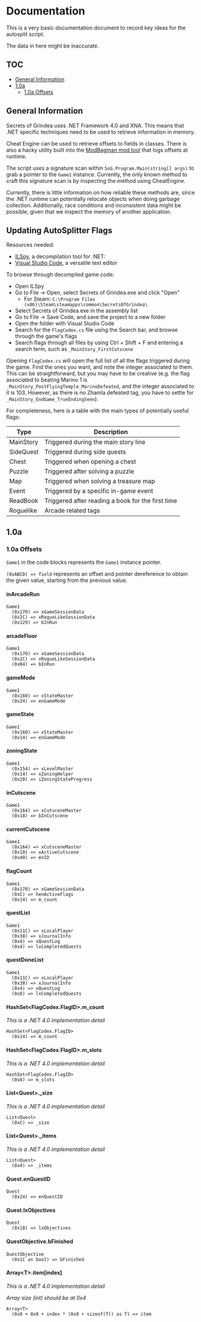 # Documentation

This is a very basic documentation document to record key ideas for the autosplit script.

The data in here might be inaccurate.

## TOC

* [General Information](#general-information)
* [1.0a](#10a)
  * [1.0a Offsets](#10a-offsets)

## General Information

Secrets of Grindea uses .NET Framework 4.0 and XNA. This means that .NET specific techniques need to be used to retrieve information in memory.

Cheat Engine can be used to retrieve offsets to fields in classes. There is also a hacky utility built into the [ModBagman mod tool](https://github.com/Marioalexsan/ModBagman) that logs offsets at runtime.

The script uses a signature scan within `SoG.Program.Main(string[] args)` to grab a pointer to the `Game1` instance. Currently, the only known method to craft this signature scan is by inspecting the method using CheatEngine.

Currently, there is little information on how reliable these methods are, since the .NET runtime can potentially relocate objects when doing garbage collection. Additionally, race conditions and inconsistent data might be possible, given that we inspect the memory of another application.

## Updating AutoSplitter Flags

Resources needed: 
-	[ILSpy](https://github.com/icsharpcode/ILSpy/releases), a decompilation tool for .NET: 
-	[Visual Studio Code](https://code.visualstudio.com/), a versatile text editor

To browse through decompiled game code:
- Open ILSpy
- Go to File -> Open, select Secrets of Grindea.exe and click "Open"
  - For Steam: `C:\Program Files (x86)\Steam\steamapps\common\SecretsOfGrindea\`
- Select Secrets of Grindea.exe in the assembly list
- Go to File -> Save Code, and save the project to a new folder
- Open the folder with Visual Studio Code
- Search for the `FlagCodex.cs` file using the Search bar, and browse through the game's flags
- Search flags through all files by using Ctrl + Shift + F and entering a search term, such as `_MainStory_FirstCutscene`

Opening `FlagCodex.cs` will open the full list of all the flags triggered during the game. Find the ones you want, and note the integer associated to them. This can be straightforward, but you may have to be creative (e.g. the flag associated to beating Marino 1 is `_MainStory_PostFlyingTemple_MarinoDefeated`, and the integer associated to it is 103. However, as there is no Zhamla defeated tag, you have to settle for `_MainStory_EndGame_TrueEndingSeen`). 

For completeness, here is a table with the main types of potentially useful flags:

| Type      | Description                                         |
| --------- | --------------------------------------------------- |
| MainStory | Triggered during the main story line                |
| SideQuest | Triggered during side quests                        |
| Chest     | Triggered when opening a chest                      |
| Puzzle    | Triggered after solving a puzzle                    |
| Map       | Triggered when solving a treasure map               |
| Event     | Triggered by a specific in-game event               |
| ReadBook  | Triggered after reading a book for the first time   |
| Roguelike | Arcade related tags                                 |
## 1.0a

### 1.0a Offsets

`Game1` in the code blocks represents the `Game1` instance pointer.

`(0xABCD) => field` represents an offset and pointer dereference to obtain the given value, starting from the previous value.

#### inArcadeRun

```
Game1
  (0x170) => xGameSessionData 
  (0x2C) => xRogueLikeSessionData
  (0x129) => bInRun 
```

#### arcadeFloor

```
Game1
  (0x170) => xGameSessionData 
  (0x2C) => xRogueLikeSessionData
  (0xB4) => bInRun 
```

#### gameMode

```
Game1
  (0x160) => xStateMaster
  (0x24) => enGameMode
```

#### gameState

```
Game1
  (0x160) => xStateMaster
  (0x14) => enGameMode
```

#### zoningState

```
Game1
  (0x154) => xLevelMaster
  (0x14) => xZoningHelper
  (0x20) => iZoningStateProgress
```

#### inCutscene

```
Game1
  (0x164) => xCutsceneMaster
  (0x18) => bInCutscene
```

#### currentCutscene

```
Game1
  (0x164) => xCutsceneMaster
  (0x10) => xActiveCutscene
  (0x40) => enID
```

#### flagCount

```
Game1
  (0x170) => xGameSessionData
  (0xC) => henActiveFlags
  (0x14) => m_count
```

#### questList

```
Game1
  (0x11C) => xLocalPlayer
  (0x38) => xJournalInfo
  (0x4) => xQuestLog
  (0x4) => lxCompletedQuests
```

#### questDoneList

```
Game1
  (0x11C) => xLocalPlayer
  (0x38) => xJournalInfo
  (0x4) => xQuestLog
  (0x8) => lxCompletedQuests
```

#### HashSet\<FlagCodex.FlagID\>.m_count

*This is a .NET 4.0 implementation detail*

```
HashSet<FlagCodex.FlagID>
  (0x14) => m_count
```

#### HashSet\<FlagCodex.FlagID\>.m_slots

*This is a .NET 4.0 implementation detail*

```
HashSet<FlagCodex.FlagID>
  (0x8) => m_slots
```

#### List\<Quest\>._size

*This is a .NET 4.0 implementation detail*

```
List<Quest>
  (0xC) => _size
```

#### List\<Quest\>._items

*This is a .NET 4.0 implementation detail*

```
List<Quest>
  (0x4) => _items
```

#### Quest.enQuestID

```
Quest
  (0x24) => enQuestID
```

#### Quest.lxObjectives

```
Quest
  (0x18) => lxObjectives
```

#### QuestObjective.bFinished

```
QuestObjective
  (0x1C as bool) => bFinished
```

#### Array\<T\>.item\[index\]

*This is a .NET 4.0 implementation detail*

*Array size (int) should be at 0x4*

```
Array<T>
  (0x8 + 0x8 + index * (0x8 + sizeof(T)) as T) => item
```